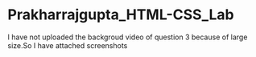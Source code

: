 # Prakharrajgupta_HTML-CSS_Lab


I have not uploaded the  backgroud video of question 3 because of large size.So I have attached screenshots
